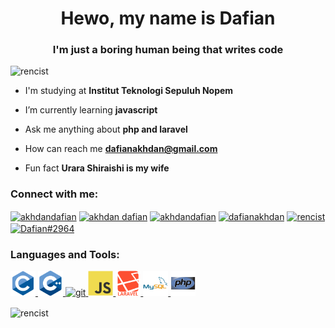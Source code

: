 <h1 align="center">Hewo, my name is Dafian</h1>
<h3 align="center">I'm just a boring human being that writes code</h3>

<p align="left"> <img src="https://komarev.com/ghpvc/?username=rencist&label=Profile%20views&color=0e75b6&style=flat" alt="rencist" /> </p>

- I'm studying at **Institut Teknologi Sepuluh Nopem**

- I’m currently learning **javascript**

- Ask me anything about **php and laravel**

- How can reach me **dafianakhdan@gmail.com**

- Fun fact **Urara Shiraishi is my wife**

<h3 align="left">Connect with me:</h3>
<p align="left">
<a href="https://twitter.com/akhdandafian" target="blank"><img align="center" src="https://raw.githubusercontent.com/rahuldkjain/github-profile-readme-generator/master/src/images/icons/Social/twitter.svg" alt="akhdandafian" height="30" width="40" /></a>
<a href="https://linkedin.com/in/akhdan dafian" target="blank"><img align="center" src="https://raw.githubusercontent.com/rahuldkjain/github-profile-readme-generator/master/src/images/icons/Social/linked-in-alt.svg" alt="akhdan dafian" height="30" width="40" /></a>
<a href="https://instagram.com/akhdandafian" target="blank"><img align="center" src="https://raw.githubusercontent.com/rahuldkjain/github-profile-readme-generator/master/src/images/icons/Social/instagram.svg" alt="akhdandafian" height="30" width="40" /></a>
<a href="https://www.hackerrank.com/dafianakhdan" target="blank"><img align="center" src="https://raw.githubusercontent.com/rahuldkjain/github-profile-readme-generator/master/src/images/icons/Social/hackerrank.svg" alt="dafianakhdan" height="30" width="40" /></a>
<a href="https://codeforces.com/profile/rencist" target="blank"><img align="center" src="https://raw.githubusercontent.com/rahuldkjain/github-profile-readme-generator/master/src/images/icons/Social/codeforces.svg" alt="rencist" height="30" width="40" /></a>
<a href="https://discord.gg/Dafian#2964" target="blank"><img align="center" src="https://raw.githubusercontent.com/rahuldkjain/github-profile-readme-generator/master/src/images/icons/Social/discord.svg" alt="Dafian#2964" height="30" width="40" /></a>
</p>

<h3 align="left">Languages and Tools:</h3>
<p align="left"> <a href="https://www.cprogramming.com/" target="_blank" rel="noreferrer"> <img src="https://raw.githubusercontent.com/devicons/devicon/master/icons/c/c-original.svg" alt="c" width="40" height="40"/> </a> <a href="https://www.w3schools.com/cpp/" target="_blank" rel="noreferrer"> <img src="https://raw.githubusercontent.com/devicons/devicon/master/icons/cplusplus/cplusplus-original.svg" alt="cplusplus" width="40" height="40"/> </a> <a href="https://git-scm.com/" target="_blank" rel="noreferrer"> <img src="https://www.vectorlogo.zone/logos/git-scm/git-scm-icon.svg" alt="git" width="40" height="40"/> </a> <a href="https://developer.mozilla.org/en-US/docs/Web/JavaScript" target="_blank" rel="noreferrer"> <img src="https://raw.githubusercontent.com/devicons/devicon/master/icons/javascript/javascript-original.svg" alt="javascript" width="40" height="40"/> </a> <a href="https://laravel.com/" target="_blank" rel="noreferrer"> <img src="https://raw.githubusercontent.com/devicons/devicon/master/icons/laravel/laravel-plain-wordmark.svg" alt="laravel" width="40" height="40"/> </a> <a href="https://www.mysql.com/" target="_blank" rel="noreferrer"> <img src="https://raw.githubusercontent.com/devicons/devicon/master/icons/mysql/mysql-original-wordmark.svg" alt="mysql" width="40" height="40"/> </a> <a href="https://www.php.net" target="_blank" rel="noreferrer"> <img src="https://raw.githubusercontent.com/devicons/devicon/master/icons/php/php-original.svg" alt="php" width="40" height="40"/> </a> </p>

<p><img align="center" src="https://github-readme-stats.vercel.app/api/top-langs?username=rencist&show_icons=true&locale=en&layout=compact" alt="rencist" /></p>
